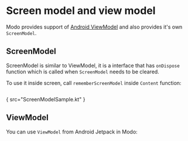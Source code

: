 # Screen model and view model

Modo provides support of [Android ViewModel](https://developer.android.com/topic/libraries/architecture/viewmodel) and also provides it's
own `ScreenModel`.

## ScreenModel

ScreenModel is similar to ViewModel, it is a interface that has `onDispose` function which is called when `ScreenModel` needs to be cleared.

To use it inside screen, call `rememberScreenModel` inside `Content` function:

```Kotlin
```

{ src="ScreenModelSample.kt" }

## ViewModel

You can use `ViewModel` from Android Jetpack in Modo:



<include from="snippets.topic" element-id="under_develop_note"></include>